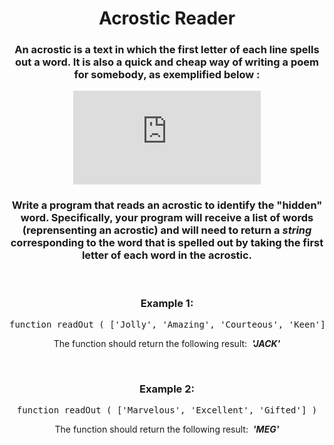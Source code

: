 <div align = 'center'>

# Acrostic Reader

</div>

<div align = 'center'>

<h3>An acrostic is a text in which the first letter of each line spells out a word. It is also a quick and cheap way of writing a poem for somebody, as exemplified below :</h3>

![Acrostic Image](http://treasuredpoem.com/Acrostic-Poem.html)

<h3>Write a program that reads an acrostic to identify the "hidden" word. Specifically, your program will receive a list of words (reprensenting an acrostic) and will need to return a <em>string</em> corresponding to the word that is spelled out by taking the first letter of each word in the acrostic.</h3>

<br>

<h3>Example 1:</h3>

<pre>function readOut&nbsp;(&nbsp;['Jolly', 'Amazing', 'Courteous', 'Keen']&nbsp;)</pre>

<p>The function should return the following result: &nbsp;<strong><em>'JACK'</em></strong></p>

<br>

<h3>Example 2:</h3>

<pre>function readOut&nbsp;(&nbsp;['Marvelous', 'Excellent', 'Gifted']&nbsp;)</pre>

<p>The function should return the following result: &nbsp;<strong><em>'MEG'</em></strong></p>

</div>
